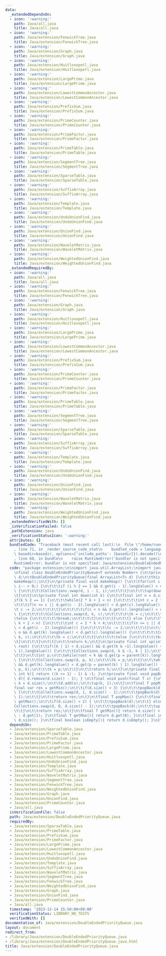 ```yaml
---
data:
  _extendedDependsOn:
  - icon: ':warning:'
    path: Java/all.java
    title: Java/all.java
  - icon: ':warning:'
    path: Java/extension/FenwickTree.java
    title: Java/extension/FenwickTree.java
  - icon: ':warning:'
    path: Java/extension/Graph.java
    title: Java/extension/Graph.java
  - icon: ':warning:'
    path: Java/extension/Huitloxopetl.java
    title: Java/extension/Huitloxopetl.java
  - icon: ':warning:'
    path: Java/extension/LargePrime.java
    title: Java/extension/LargePrime.java
  - icon: ':warning:'
    path: Java/extension/LowestCommonAncestor.java
    title: Java/extension/LowestCommonAncestor.java
  - icon: ':warning:'
    path: Java/extension/PrefixSum.java
    title: Java/extension/PrefixSum.java
  - icon: ':warning:'
    path: Java/extension/PrimeCounter.java
    title: Java/extension/PrimeCounter.java
  - icon: ':warning:'
    path: Java/extension/PrimeFactor.java
    title: Java/extension/PrimeFactor.java
  - icon: ':warning:'
    path: Java/extension/PrimeTable.java
    title: Java/extension/PrimeTable.java
  - icon: ':warning:'
    path: Java/extension/SegmentTree.java
    title: Java/extension/SegmentTree.java
  - icon: ':warning:'
    path: Java/extension/SparseTable.java
    title: Java/extension/SparseTable.java
  - icon: ':warning:'
    path: Java/extension/SuffixArray.java
    title: Java/extension/SuffixArray.java
  - icon: ':warning:'
    path: Java/extension/Template.java
    title: Java/extension/Template.java
  - icon: ':warning:'
    path: Java/extension/UndoUnionFind.java
    title: Java/extension/UndoUnionFind.java
  - icon: ':warning:'
    path: Java/extension/UnionFind.java
    title: Java/extension/UnionFind.java
  - icon: ':warning:'
    path: Java/extension/WaveletMatrix.java
    title: Java/extension/WaveletMatrix.java
  - icon: ':warning:'
    path: Java/extension/WeightedUnionFind.java
    title: Java/extension/WeightedUnionFind.java
  _extendedRequiredBy:
  - icon: ':warning:'
    path: Java/all.java
    title: Java/all.java
  - icon: ':warning:'
    path: Java/extension/FenwickTree.java
    title: Java/extension/FenwickTree.java
  - icon: ':warning:'
    path: Java/extension/Graph.java
    title: Java/extension/Graph.java
  - icon: ':warning:'
    path: Java/extension/Huitloxopetl.java
    title: Java/extension/Huitloxopetl.java
  - icon: ':warning:'
    path: Java/extension/LargePrime.java
    title: Java/extension/LargePrime.java
  - icon: ':warning:'
    path: Java/extension/LowestCommonAncestor.java
    title: Java/extension/LowestCommonAncestor.java
  - icon: ':warning:'
    path: Java/extension/PrefixSum.java
    title: Java/extension/PrefixSum.java
  - icon: ':warning:'
    path: Java/extension/PrimeCounter.java
    title: Java/extension/PrimeCounter.java
  - icon: ':warning:'
    path: Java/extension/PrimeFactor.java
    title: Java/extension/PrimeFactor.java
  - icon: ':warning:'
    path: Java/extension/PrimeTable.java
    title: Java/extension/PrimeTable.java
  - icon: ':warning:'
    path: Java/extension/SegmentTree.java
    title: Java/extension/SegmentTree.java
  - icon: ':warning:'
    path: Java/extension/SparseTable.java
    title: Java/extension/SparseTable.java
  - icon: ':warning:'
    path: Java/extension/SuffixArray.java
    title: Java/extension/SuffixArray.java
  - icon: ':warning:'
    path: Java/extension/Template.java
    title: Java/extension/Template.java
  - icon: ':warning:'
    path: Java/extension/UndoUnionFind.java
    title: Java/extension/UndoUnionFind.java
  - icon: ':warning:'
    path: Java/extension/UnionFind.java
    title: Java/extension/UnionFind.java
  - icon: ':warning:'
    path: Java/extension/WaveletMatrix.java
    title: Java/extension/WaveletMatrix.java
  - icon: ':warning:'
    path: Java/extension/WeightedUnionFind.java
    title: Java/extension/WeightedUnionFind.java
  _extendedVerifiedWith: []
  _isVerificationFailed: false
  _pathExtension: java
  _verificationStatusIcon: ':warning:'
  attributes: {}
  bundledCode: "Traceback (most recent call last):\n  File \"/home/runner/.local/lib/python3.10/site-packages/onlinejudge_verify/documentation/build.py\"\
    , line 71, in _render_source_code_stat\n    bundled_code = language.bundle(stat.path,\
    \ basedir=basedir, options={'include_paths': [basedir]}).decode()\n  File \"/home/runner/.local/lib/python3.10/site-packages/onlinejudge_verify/languages/user_defined.py\"\
    , line 68, in bundle\n    raise RuntimeError('bundler is not specified: {}'.format(str(path)))\n\
    RuntimeError: bundler is not specified: Java/extension/DoubleEndedPriorityQueue.java\n"
  code: "package extension;\n\nimport java.util.ArrayList;\nimport java.util.Collections;\n\
    \nfinal class DoubleEndedPriorityQueue<T extends Number> {\n\tprivate final ArrayList<T>\
    \ d;\n\tDoubleEndedPriorityQueue(final ArrayList<T> d) {\n\t\tthis.d = d;\n\t\t\
    makeHeap();\n\t}\n\tprivate final void makeHeap() {\n\t\tfor(int i = d.size();\
    \ i-- > 0;) {\n\t\t\tif (i % 2 == 1 && d.get(i - 1).longValue() < d.get(i).longValue())\
    \ {\n\t\t\t\tCollections.swap(d, i - 1, i);\n\t\t\t}\n\t\t\tup(down(i), i);\n\t\
    \t}\n\t}\n\tprivate final int down(int k) {\n\t\tfinal int n = d.size();\n\t\t\
    if(k % 2 == 1) {\n\t\t\twhile(2 * k + 1 < n) {\n\t\t\t\tint c = 2 * k + 3;\n\t\
    \t\t\tif(n <= c || d.get(c - 2).longValue() < d.get(c).longValue()) {\n\t\t\t\t\
    \t c -= 2;\n\t\t\t\t}\n\t\t\t\tif(c < n && d.get(c).longValue() < d.get(k).longValue())\
    \ {\n\t\t\t\t\tCollections.swap(d, k, c);\n\t\t\t\t\tk = c;\n\t\t\t\t}\n\t\t\t\
    \telse {\n\t\t\t\t\tbreak;\n\t\t\t\t}\n\t\t\t}\n\t\t} else {\n\t\t\twhile(2 *\
    \ k + 2 < n) {\n\t\t\t\tint c = 2 * k + 4;\n\t\t\t\tif(n <= c || d.get(c).longValue()\
    \ < d.get(c - 2).longValue()) {\n\t\t\t\t\tc -= 2;\n\t\t\t\t}\n\t\t\t\tif(c <\
    \ n && d.get(k).longValue() < d.get(c).longValue()) {\n\t\t\t\t\tCollections.swap(d,\
    \ k, c);\n\t\t\t\t\tk = c;\n\t\t\t\t}\n\t\t\t\telse {\n\t\t\t\t\tbreak;\n\t\t\t\
    \t}\n\t\t\t}\n\t\t}\n\t\treturn k;\n\t}\n\tprivate final int up(int k, final int\
    \ root) {\n\t\tif((k | 1) < d.size() && d.get(k & ~1).longValue() < d.get(k |\
    \ 1).longValue()) {\n\t\t\tCollections.swap(d, k & ~1, k | 1);\n\t\t\tk ^= 1;\n\
    \t\t}\n\t\tint p;\n\t\twhile(root < k && d.get(p = parent(k)).longValue() < d.get(k).longValue())\
    \ {\n\t\t\tCollections.swap(d, p, k);\n\t\t\tk = p;\n\t\t}\n\t\twhile(root < k\
    \ && d.get(k).longValue() < d.get(p = parent(k) | 1).longValue()) {\n\t\t\tCollections.swap(d,\
    \ p, k);\n\t\t\tk = p;\n\t\t}\n\t\treturn k;\n\t}\n\tprivate final int parent(final\
    \ int k){ return ((k >> 1) - 1) & ~1; }\n\tprivate final void popBack(final ArrayList<T>\
    \ d){ d.remove(d.size() - 1); } \n\tfinal void push(final T x) {\n\t\tfinal int\
    \ k = d.size();\n\t\td.add(x);\n\t\tup(k, 1);\n\t}\n\tfinal T popMin() {\n\t\t\
    final var res = getMin();\n\t\tif(d.size() < 3) {\n\t\t\tpopBack(d); \n\t\t} else\
    \ {\n\t\t\tCollections.swap(d, 1, d.size() - 1);\n\t\t\tpopBack(d);\n\t\t\tup(down(1),\
    \ 1);\n\t\t}\n\t\treturn res;\n\t}\n\tfinal T popMax() {\n\t\tfinal var res =\
    \ getMax();\n\t\tif(d.size() < 2) { \n\t\t\tpopBack(d);\n\t\t} else {\n\t\t\t\
    Collections.swap(d, 0, d.size() - 1);\n\t\t\tpopBack(d);\n\t\t\tup(down(0), 1);\n\
    \t\t}\n\t\treturn res;\n\t}\n\tfinal T getMin(){ return d.size() < 2 ? d.get(0)\
    \ : d.get(1); }\n\tfinal T getMax(){ return d.get(0); }\n\tfinal int size(){ return\
    \ d.size(); }\n\tfinal boolean isEmpty(){ return d.isEmpty(); }\n}"
  dependsOn:
  - Java/extension/SparseTable.java
  - Java/extension/PrimeTable.java
  - Java/extension/PrefixSum.java
  - Java/extension/PrimeFactor.java
  - Java/extension/LargePrime.java
  - Java/extension/LowestCommonAncestor.java
  - Java/extension/Huitloxopetl.java
  - Java/extension/UndoUnionFind.java
  - Java/extension/Template.java
  - Java/extension/SuffixArray.java
  - Java/extension/WaveletMatrix.java
  - Java/extension/SegmentTree.java
  - Java/extension/FenwickTree.java
  - Java/extension/WeightedUnionFind.java
  - Java/extension/Graph.java
  - Java/extension/UnionFind.java
  - Java/extension/PrimeCounter.java
  - Java/all.java
  isVerificationFile: false
  path: Java/extension/DoubleEndedPriorityQueue.java
  requiredBy:
  - Java/extension/SparseTable.java
  - Java/extension/PrimeTable.java
  - Java/extension/PrefixSum.java
  - Java/extension/PrimeFactor.java
  - Java/extension/LargePrime.java
  - Java/extension/LowestCommonAncestor.java
  - Java/extension/Huitloxopetl.java
  - Java/extension/UndoUnionFind.java
  - Java/extension/Template.java
  - Java/extension/SuffixArray.java
  - Java/extension/WaveletMatrix.java
  - Java/extension/SegmentTree.java
  - Java/extension/FenwickTree.java
  - Java/extension/WeightedUnionFind.java
  - Java/extension/Graph.java
  - Java/extension/UnionFind.java
  - Java/extension/PrimeCounter.java
  - Java/all.java
  timestamp: '2023-12-14 15:50:00+09:00'
  verificationStatus: LIBRARY_NO_TESTS
  verifiedWith: []
documentation_of: Java/extension/DoubleEndedPriorityQueue.java
layout: document
redirect_from:
- /library/Java/extension/DoubleEndedPriorityQueue.java
- /library/Java/extension/DoubleEndedPriorityQueue.java.html
title: Java/extension/DoubleEndedPriorityQueue.java
---
```

